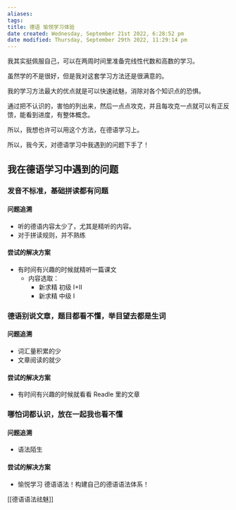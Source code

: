 ```yaml
---
aliases: 
tags: 
title: 德语 愉悦学习体验
date created: Wednesday, September 21st 2022, 6:28:52 pm
date modified: Thursday, September 29th 2022, 11:29:14 pm
---
```


我其实挺佩服自己，可以在两周时间里准备完线性代数和高数的学习。

虽然学的不是很好，但是我对这套学习方法还是很满意的。

我的学习方法最大的优点就是可以快速祛魅，消除对各个知识点的恐惧。

通过把不认识的，害怕的列出来，然后一点点攻克，并且每攻克一点就可以有正反馈，能看到进度，有整体概念。

所以，我想也许可以用这个方法，在德语学习上。

所以，我今天，对德语学习中我遇到的问题下手了！

## 我在德语学习中遇到的问题

### 发音不标准，基础拼读都有问题

#### 问题追溯

- 听的德语内容太少了，尤其是精听的内容。
- 对于拼读规则，并不熟练

#### 尝试的解决方案

- 有时间有兴趣的时候就精听一篇课文
	- 内容选取：
		- 新求精 初级 I+II
		- 新求精 中级 I

### 德语别说文章，题目都看不懂，举目望去都是生词

#### 问题追溯

- 词汇量积累的少
- 文章阅读的就少

#### 尝试的解决方案

- 有时间有兴趣的时候就看看 Readle 里的文章

### 哪怕词都认识，放在一起我也看不懂

#### 问题追溯

- 语法陌生

#### 尝试的解决方案

- 愉悦学习 德语语法！构建自己的德语语法体系！

[[德语语法祛魅]]
